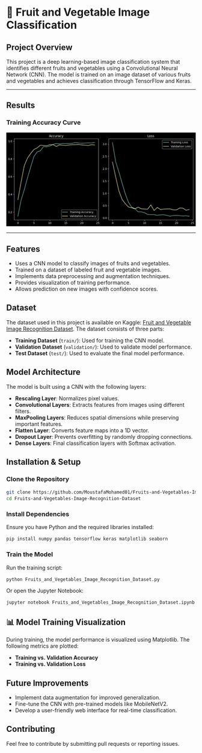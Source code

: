 # 🍎 Fruit and Vegetable Image Classification

## Project Overview
This project is a deep learning-based image classification system that identifies different fruits and vegetables using a Convolutional Neural Network (CNN). The model is trained on an image dataset of various fruits and vegetables and achieves classification through TensorFlow and Keras.

---

## Results  

### **Training Accuracy Curve**  
![Training Accuracy & Loss](training_accuracy&loss.png)

---

## Features
- Uses a CNN model to classify images of fruits and vegetables.
- Trained on a dataset of labeled fruit and vegetable images.
- Implements data preprocessing and augmentation techniques.
- Provides visualization of training performance.
- Allows prediction on new images with confidence scores.

## Dataset
The dataset used in this project is available on Kaggle: [Fruit and Vegetable Image Recognition Dataset](https://www.kaggle.com/datasets/kritikseth/fruit-and-vegetable-image-recognition).
The dataset consists of three parts:
- **Training Dataset** (`train/`): Used for training the CNN model.
- **Validation Dataset** (`validation/`): Used to validate model performance.
- **Test Dataset** (`test/`): Used to evaluate the final model performance.

## Model Architecture
The model is built using a CNN with the following layers:
- **Rescaling Layer**: Normalizes pixel values.
- **Convolutional Layers**: Extracts features from images using different filters.
- **MaxPooling Layers**: Reduces spatial dimensions while preserving important features.
- **Flatten Layer**: Converts feature maps into a 1D vector.
- **Dropout Layer**: Prevents overfitting by randomly dropping connections.
- **Dense Layers**: Final classification layers with Softmax activation.

## Installation & Setup
### Clone the Repository
```bash
git clone https://github.com/MoustafaMohamed01/Fruits-and-Vegetables-Image-Recognition-Dataset.git
cd Fruits-and-Vegetables-Image-Recognition-Dataset
```
### Install Dependencies
Ensure you have Python and the required libraries installed:
```bash
pip install numpy pandas tensorflow keras matplotlib seaborn
```
### Train the Model
Run the training script:
```bash
python Fruits_and_Vegetables_Image_Recognition_Dataset.py
```
Or open the Jupyter Notebook:
```bash
jupyter notebook Fruits_and_Vegetables_Image_Recognition_Dataset.ipynb
```

## 📊 Model Training Visualization
During training, the model performance is visualized using Matplotlib. 
The following metrics are plotted:
- **Training vs. Validation Accuracy**
- **Training vs. Validation Loss**

## Future Improvements
- Implement data augmentation for improved generalization.
- Fine-tune the CNN with pre-trained models like MobileNetV2.
- Develop a user-friendly web interface for real-time classification.

## Contributing
Feel free to contribute by submitting pull requests or reporting issues.

